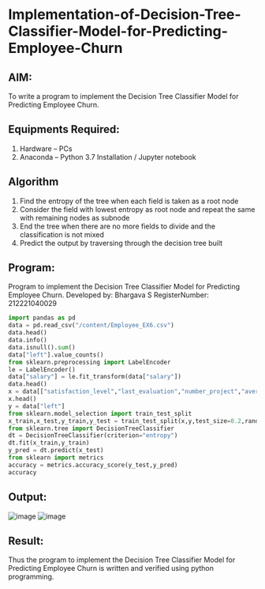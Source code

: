 # Implementation-of-Decision-Tree-Classifier-Model-for-Predicting-Employee-Churn

## AIM:
To write a program to implement the Decision Tree Classifier Model for Predicting Employee Churn.

## Equipments Required:
1. Hardware – PCs
2. Anaconda – Python 3.7 Installation / Jupyter notebook

## Algorithm
1. Find the entropy of the tree when each field is taken as a root node
2. Consider the field with lowest entropy as root node and repeat the same with remaining nodes as subnode
4. End the tree when there are no more fields to divide and the classification is not mixed
5. Predict the output by traversing through the decision tree built 

## Program:
Program to implement the Decision Tree Classifier Model for Predicting Employee Churn.
Developed by: Bhargava S
RegisterNumber:  212221040029 
```python
import pandas as pd
data = pd.read_csv("/content/Employee_EX6.csv")
data.head()
data.info()
data.isnull().sum()
data["left"].value_counts()
from sklearn.preprocessing import LabelEncoder
le = LabelEncoder()
data["salary"] = le.fit_transform(data["salary"])
data.head()
x = data[["satisfaction_level","last_evaluation","number_project","average_montly_hours","time_spend_company","Work_accident","promotion_last_5years","salary"]]
x.head()
y = data["left"]
from sklearn.model_selection import train_test_split
x_train,x_test,y_train,y_test = train_test_split(x,y,test_size=0.2,random_state=100)
from sklearn.tree import DecisionTreeClassifier
dt = DecisionTreeClassifier(criterion="entropy")
dt.fit(x_train,y_train)
y_pred = dt.predict(x_test)
from sklearn import metrics
accuracy = metrics.accuracy_score(y_test,y_pred)
accuracy
```
## Output:
![image](https://github.com/Bhargava-Shankar/Implementation-of-Decision-Tree-Classifier-Model-for-Predicting-Employee-Churn/assets/85554376/99d55078-4cac-4d60-ab1e-28954dc733de)
![image](https://github.com/Bhargava-Shankar/Implementation-of-Decision-Tree-Classifier-Model-for-Predicting-Employee-Churn/assets/85554376/584d3a3a-53ab-40be-964f-c3a13e2847ea)



## Result:
Thus the program to implement the  Decision Tree Classifier Model for Predicting Employee Churn is written and verified using python programming.
